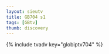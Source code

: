 ```yaml
--- 
layout: sieutv
title: GB704 s1
tags: [GBtv]
thumb: discovery
---
```

{% include tvadv key="globiptv704" %} 
